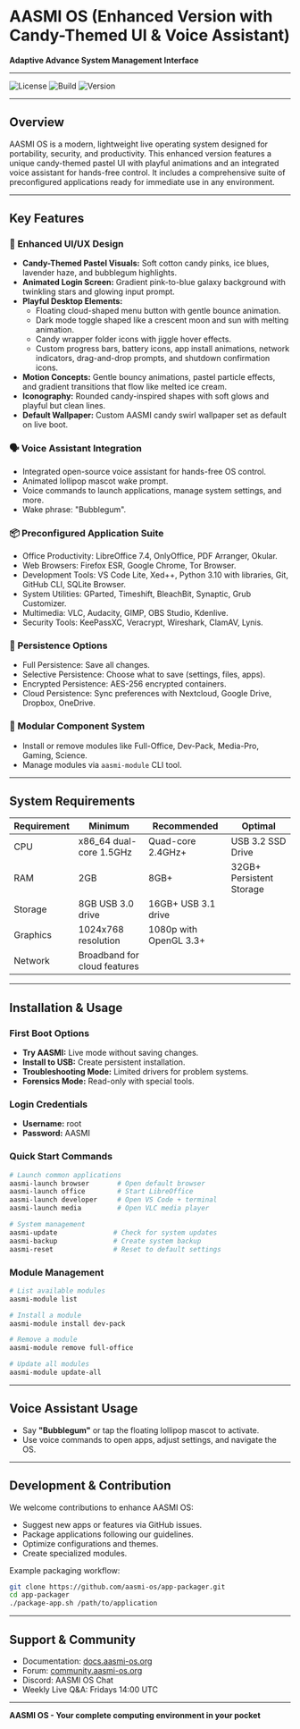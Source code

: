 # AASMI OS (Enhanced Version with Candy-Themed UI & Voice Assistant)

**Adaptive Advance System Management Interface**

---

![License](https://img.shields.io/badge/License-MIT-blue.svg)
![Build](https://img.shields.io/badge/Build-Passing-green.svg)
![Version](https://img.shields.io/badge/Version-1.2.0--beta-orange.svg)

---

## Overview

AASMI OS is a modern, lightweight live operating system designed for portability, security, and productivity. This enhanced version features a unique candy-themed pastel UI with playful animations and an integrated voice assistant for hands-free control. It includes a comprehensive suite of preconfigured applications ready for immediate use in any environment.

---

## Key Features

### 🚀 Enhanced UI/UX Design

- **Candy-Themed Pastel Visuals:** Soft cotton candy pinks, ice blues, lavender haze, and bubblegum highlights.
- **Animated Login Screen:** Gradient pink-to-blue galaxy background with twinkling stars and glowing input prompt.
- **Playful Desktop Elements:**
  - Floating cloud-shaped menu button with gentle bounce animation.
  - Dark mode toggle shaped like a crescent moon and sun with melting animation.
  - Candy wrapper folder icons with jiggle hover effects.
  - Custom progress bars, battery icons, app install animations, network indicators, drag-and-drop prompts, and shutdown confirmation icons.
- **Motion Concepts:** Gentle bouncy animations, pastel particle effects, and gradient transitions that flow like melted ice cream.
- **Iconography:** Rounded candy-inspired shapes with soft glows and playful but clean lines.
- **Default Wallpaper:** Custom AASMI candy swirl wallpaper set as default on live boot.

### 🗣️ Voice Assistant Integration

- Integrated open-source voice assistant for hands-free OS control.
- Animated lollipop mascot wake prompt.
- Voice commands to launch applications, manage system settings, and more.
- Wake phrase: "Bubblegum".

### 📦 Preconfigured Application Suite

- Office Productivity: LibreOffice 7.4, OnlyOffice, PDF Arranger, Okular.
- Web Browsers: Firefox ESR, Google Chrome, Tor Browser.
- Development Tools: VS Code Lite, Xed++, Python 3.10 with libraries, Git, GitHub CLI, SQLite Browser.
- System Utilities: GParted, Timeshift, BleachBit, Synaptic, Grub Customizer.
- Multimedia: VLC, Audacity, GIMP, OBS Studio, Kdenlive.
- Security Tools: KeePassXC, Veracrypt, Wireshark, ClamAV, Lynis.

### 🔄 Persistence Options

- Full Persistence: Save all changes.
- Selective Persistence: Choose what to save (settings, files, apps).
- Encrypted Persistence: AES-256 encrypted containers.
- Cloud Persistence: Sync preferences with Nextcloud, Google Drive, Dropbox, OneDrive.

### 🧩 Modular Component System

- Install or remove modules like Full-Office, Dev-Pack, Media-Pro, Gaming, Science.
- Manage modules via `aasmi-module` CLI tool.

---

## System Requirements

| Requirement          | Minimum               | Recommended          | Optimal               |
|----------------------|-----------------------|---------------------|-----------------------|
| CPU                  | x86_64 dual-core 1.5GHz | Quad-core 2.4GHz+   | USB 3.2 SSD Drive     |
| RAM                  | 2GB                   | 8GB+                | 32GB+ Persistent Storage |
| Storage              | 8GB USB 3.0 drive     | 16GB+ USB 3.1 drive |                       |
| Graphics             | 1024x768 resolution   | 1080p with OpenGL 3.3+ |                       |
| Network              | Broadband for cloud features |                 |                       |

---

## Installation & Usage

### First Boot Options

- **Try AASMI:** Live mode without saving changes.
- **Install to USB:** Create persistent installation.
- **Troubleshooting Mode:** Limited drivers for problem systems.
- **Forensics Mode:** Read-only with special tools.

### Login Credentials

- **Username:** root
- **Password:** AASMI

### Quick Start Commands

```bash
# Launch common applications
aasmi-launch browser       # Open default browser
aasmi-launch office        # Start LibreOffice
aasmi-launch developer     # Open VS Code + terminal
aasmi-launch media         # Open VLC media player

# System management
aasmi-update              # Check for system updates
aasmi-backup              # Create system backup
aasmi-reset               # Reset to default settings
```

### Module Management

```bash
# List available modules
aasmi-module list

# Install a module
aasmi-module install dev-pack

# Remove a module  
aasmi-module remove full-office

# Update all modules
aasmi-module update-all
```

---

## Voice Assistant Usage

- Say **"Bubblegum"** or tap the floating lollipop mascot to activate.
- Use voice commands to open apps, adjust settings, and navigate the OS.

---

## Development & Contribution

We welcome contributions to enhance AASMI OS:

- Suggest new apps or features via GitHub issues.
- Package applications following our guidelines.
- Optimize configurations and themes.
- Create specialized modules.

Example packaging workflow:

```bash
git clone https://github.com/aasmi-os/app-packager.git
cd app-packager
./package-app.sh /path/to/application
```

---

## Support & Community

- Documentation: [docs.aasmi-os.org](https://docs.aasmi-os.org)
- Forum: [community.aasmi-os.org](https://community.aasmi-os.org)
- Discord: AASMI OS Chat
- Weekly Live Q&A: Fridays 14:00 UTC

---

**AASMI OS - Your complete computing environment in your pocket**
